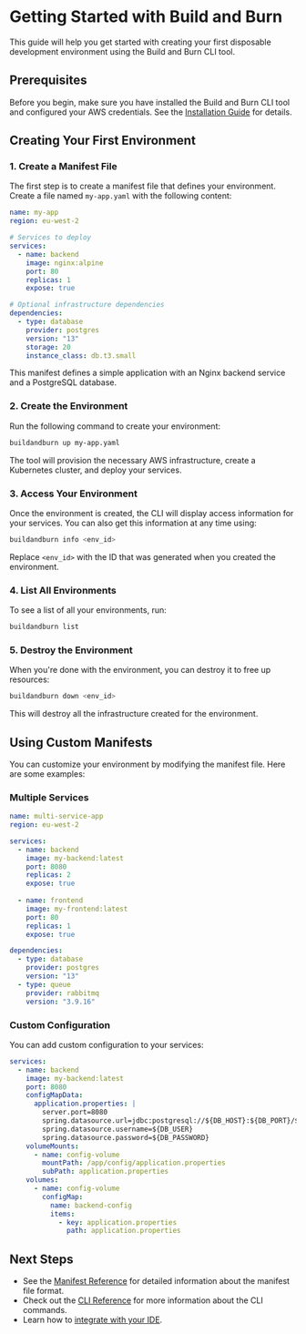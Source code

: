 # Getting Started with Build and Burn

This guide will help you get started with creating your first disposable development environment using the Build and Burn CLI tool.

## Prerequisites

Before you begin, make sure you have installed the Build and Burn CLI tool and configured your AWS credentials. See the [Installation Guide](../INSTALL.md) for details.

## Creating Your First Environment

### 1. Create a Manifest File

The first step is to create a manifest file that defines your environment. Create a file named `my-app.yaml` with the following content:

```yaml
name: my-app
region: eu-west-2

# Services to deploy
services:
  - name: backend
    image: nginx:alpine
    port: 80
    replicas: 1
    expose: true

# Optional infrastructure dependencies
dependencies:
  - type: database
    provider: postgres
    version: "13"
    storage: 20
    instance_class: db.t3.small
```

This manifest defines a simple application with an Nginx backend service and a PostgreSQL database.

### 2. Create the Environment

Run the following command to create your environment:

```bash
buildandburn up my-app.yaml
```

The tool will provision the necessary AWS infrastructure, create a Kubernetes cluster, and deploy your services.

### 3. Access Your Environment

Once the environment is created, the CLI will display access information for your services. You can also get this information at any time using:

```bash
buildandburn info <env_id>
```

Replace `<env_id>` with the ID that was generated when you created the environment.

### 4. List All Environments

To see a list of all your environments, run:

```bash
buildandburn list
```

### 5. Destroy the Environment

When you're done with the environment, you can destroy it to free up resources:

```bash
buildandburn down <env_id>
```

This will destroy all the infrastructure created for the environment.

## Using Custom Manifests

You can customize your environment by modifying the manifest file. Here are some examples:

### Multiple Services

```yaml
name: multi-service-app
region: eu-west-2

services:
  - name: backend
    image: my-backend:latest
    port: 8080
    replicas: 2
    expose: true
  
  - name: frontend
    image: my-frontend:latest
    port: 80
    replicas: 1
    expose: true

dependencies:
  - type: database
    provider: postgres
    version: "13"
  - type: queue
    provider: rabbitmq
    version: "3.9.16"
```

### Custom Configuration

You can add custom configuration to your services:

```yaml
services:
  - name: backend
    image: my-backend:latest
    port: 8080
    configMapData:
      application.properties: |
        server.port=8080
        spring.datasource.url=jdbc:postgresql://${DB_HOST}:${DB_PORT}/${DB_NAME}
        spring.datasource.username=${DB_USER}
        spring.datasource.password=${DB_PASSWORD}
    volumeMounts:
      - name: config-volume
        mountPath: /app/config/application.properties
        subPath: application.properties
    volumes:
      - name: config-volume
        configMap:
          name: backend-config
          items:
            - key: application.properties
              path: application.properties
```

## Next Steps

- See the [Manifest Reference](./manifest-reference.md) for detailed information about the manifest file format.
- Check out the [CLI Reference](./cli-reference.md) for more information about the CLI commands.
- Learn how to [integrate with your IDE](./ide-integration.md). 